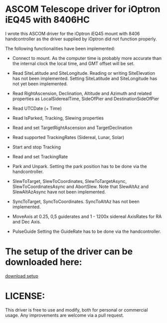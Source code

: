 # ASCOM Telescope driver for iOptron iEQ45 with 8406HC

I wrote this ASCOM driver for the iOptron iEQ45 mount with 8406 handcontroller as the driver supplied by iOptron did not function properly.

The following functionalities have been implemented:
- Connect to mount. As the computer time is probably more accurate than the internal clock the local time, and GMT offset will be set.
- Read SiteLatitude and SiteLongitude. Reading or writing SiteElevation has not been implemented. Setting SiteLatitude and SiteLongitude has not yet been implemented.
- Read RightAscension, Declination, Altitude and Azimuth and related properties as LocalSiderealTime, SideOfPier and DestinationSideOfPier
- Read UTCDate (+ Time)
- Read IsParked, Tracking, Slewing properties
- Read and set TargetRightAscension and TargetDeclination
- Read supported TrackingRates (Sidereal, Lunar, Solar)

- Start and stop Tracking
- Read and set TrackingRate
- Park and Unpark. Setting the park position has to be done via the handcontroller.
- SlewToTarget, SlewToCoordinates, SlewToTargetAsync, SlewToCoordinatesAsync and AbortSlew. Note that SlewAltAz and SlewAltAzAsync have not been implemented.
- SyncToTarget, SyncToCoordinates. SyncToAltAz has not been implemented.
- MoveAxis at 0.25, 0,5 guiderates and 1 - 1200x sidereal AxisRates for RA and Dec Axis.
- PulseGuide Setting the GuideRate has to be done via the handcontroller.

# The setup of the driver can be downloaded here:
[download setup](files/../../../raw/master/ASCOM.iOptron_iEQ45_8406HC.Telescope/iEQ45%20with%208406HC%20Telescope%20driver%20Setup.exe)

# LICENSE:
This driver is free to use and modify, both for personal or commercial usage. Any improvements are welcome via a pull request.
